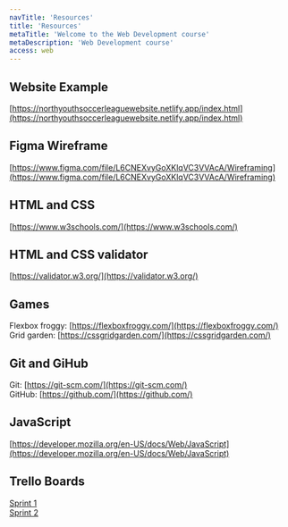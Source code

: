 ```yaml
---
navTitle: 'Resources'
title: 'Resources'
metaTitle: 'Welcome to the Web Development course'
metaDescription: 'Web Development course'
access: web
---
```


## Website Example

[https://northyouthsoccerleaguewebsite.netlify.app/index.html](https://northyouthsoccerleaguewebsite.netlify.app/index.html)

## Figma Wireframe

[https://www.figma.com/file/L6CNEXvyGoXKlqVC3VVAcA/Wireframing](https://www.figma.com/file/L6CNEXvyGoXKlqVC3VVAcA/Wireframing)

## HTML and CSS

[https://www.w3schools.com/](https://www.w3schools.com/)

## HTML and CSS validator

[https://validator.w3.org/](https://validator.w3.org/)

## Games

Flexbox froggy: [https://flexboxfroggy.com/](https://flexboxfroggy.com/)  
Grid garden: [https://cssgridgarden.com/](https://cssgridgarden.com/)

## Git and GiHub

Git: [https://git-scm.com/](https://git-scm.com/)  
GitHub: [https://github.com/](https://github.com/)

## JavaScript

[https://developer.mozilla.org/en-US/docs/Web/JavaScript](https://developer.mozilla.org/en-US/docs/Web/JavaScript)

## Trello Boards

[Sprint 1](https://trello.com/b/J4WshvYg/project-1-sprint-1)  
[Sprint 2](https://trello.com/b/zuCsB5WY/project-1-sprint-2)
